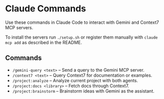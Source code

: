 # Claude Commands

Use these commands in Claude Code to interact with Gemini and Context7 MCP servers.

To install the servers run `./setup.sh` or register them manually with
`claude mcp add` as described in the README.

## Commands

- `/gemini-query <text>` – Send a query to the Gemini MCP server.
- `/context7 <text>` – Query Context7 for documentation or examples.
- `/project:analyze` – Analyze current project with both agents.
- `/project:docs <library>` – Fetch docs through Context7.
- `/project:brainstorm` – Brainstorm ideas with Gemini as the assistant.
